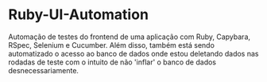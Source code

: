 # Ruby-UI-Automation
Automação de testes do frontend de uma aplicação com Ruby, Capybara, RSpec, Selenium e Cucumber. Além disso, também está sendo automatizado o acesso ao banco de dados onde estou deletando dados nas rodadas de teste com o intuito de não 'inflar' o banco de dados desnecessariamente.
